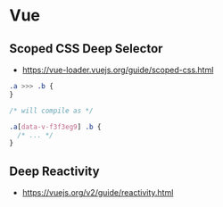 # Vue

## Scoped CSS Deep Selector

- https://vue-loader.vuejs.org/guide/scoped-css.html

```css
.a >>> .b {
}

/* will compile as */

.a[data-v-f3f3eg9] .b {
  /* ... */
}
```

## Deep Reactivity

- https://vuejs.org/v2/guide/reactivity.html
